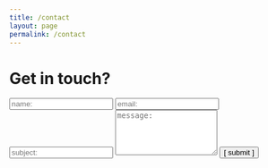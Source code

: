 ```yaml
---
title: /contact
layout: page
permalink: /contact
---
```


# Get in touch?

<form action="https://formspree.io/xnenbvrm" method="POST">
  <input type="text" id="name" name="name" placeholder="name:" autocomplete="off">
  <input type="text" id="email" name="email" placeholder="email:" autocomplete="off">
  <input type="text" id="subject" name="subject" placeholder="subject:" autocomplete="off">
  <textarea rows="5" id="message" name="message" placeholder="message:" autocomplete="off"></textarea>
  <input type="submit" value="[ submit ]">
</form>
